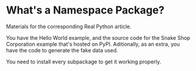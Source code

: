 # What's a Namespace Package?

Materials for the corresponding Real Python article.

You have the Hello World example, and the source code for the Snake Shop Corporation example that's hosted on PyPI. Aditionally, as an extra, you have the code to generate the fake data used.

You need to install every subpackage to get it working properly.